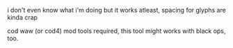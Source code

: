 i don't even know what i'm doing but it works atleast, spacing for glyphs are kinda crap

cod waw (or cod4) mod tools required, this tool might works with black ops, too.